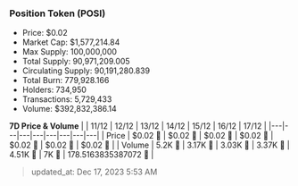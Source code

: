 
  ### Position Token (POSI)
  - Price: $0.02
  - Market Cap: $1,577,214.84
  - Max Supply: 100,000,000
  - Total Supply: 90,971,209.005
  - Circulating Supply: 90,191,280.839
  - Total Burn: 779,928.166
  - Holders: 734,950
  - Transactions: 5,729,433
  - Volume: $392,832,386.14

  **7D Price & Volume**
  | | 11&#x2F;12 | 12&#x2F;12 | 13&#x2F;12 | 14&#x2F;12 | 15&#x2F;12 | 16&#x2F;12 | 17&#x2F;12 |
  |---|---|---|---|---|---|---|---|
  | Price | $0.02 🔻 | $0.02 🚀 | $0.02 🔻 | $0.02 🚀 | $0.02 🔻 | $0.02 🚀 | $0.02 🔻 |
  | Volume | 5.2K 🚀 | 3.17K 🔻 | 3.03K 🔻 | 3.37K 🚀 | 4.51K 🚀 | 7K 🚀 | 178.5163835387072 🔻 |

  > updated_at: Dec 17, 2023 5:53 AM
